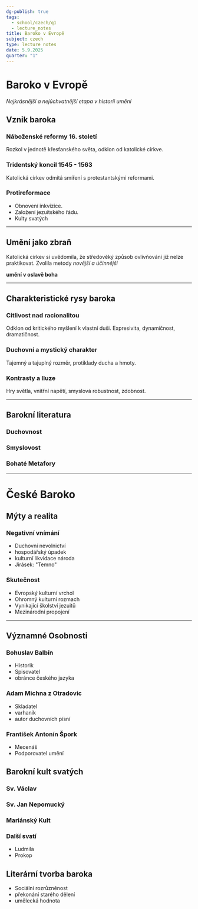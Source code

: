 ```yaml
---
dg-publish: true
tags:
  - school/czech/q1
  - lecture_notes
title: Baroko v Evropě
subject: czech
type: lecture notes
date: 5.9.2025
quarter: "1"
---
```

# Baroko v Evropě
*Nejkrásnější a nejúchvatnější etapa v historii umění*

## Vznik baroka
### Náboženské reformy 16. století

Rozkol v jednotě křesťanského světa, odklon od katolické církve.

### Tridentský koncil 1545 - 1563

Katolická církev odmítá smíření s protestantskými reformami.

### Protireformace
- Obnovení inkvizice. 
- Založení jezuitského řádu. 
- Kulty svatých

---
## Umění jako zbraň
Katolická církev si uvědomila, že středověký způsob ovlivňování již nelze praktikovat. Zvolila metody *novější a účinnější*

**umění v oslavě boha**

---
## Charakteristické rysy baroka
### Citlivost nad racionalitou
Odklon od kritického myšlení k vlastní duši. Expresivita, dynamičnost, dramatičnost.
### Duchovní a mystický charakter
Tajemný a tajuplný rozměr, protiklady ducha a hmoty.

### Kontrasty a Iluze
Hry světla, vnitřní napětí, smyslová robustnost, zdobnost.

---

## Barokní literatura
### Duchovnost
### Smyslovost
### Bohaté Metafory
---
# České Baroko
## Mýty a realita
### Negativní vnímání
- Duchovní nevolnictví
- hospodářský úpadek
- kulturní likvidace národa
- Jirásek: "Temno"

### Skutečnost
- Evropský kulturní vrchol
- Ohromný kulturní rozmach
- Vynikající školství jezuitů
- Mezinárodní propojení
---
## Významné Osobnosti
### Bohuslav Balbín
- Historik
- Spisovatel
- obránce českého jazyka

### Adam Michna z Otradovic
- Skladatel
- varhanik
- autor duchovních písní

### František Antonín Špork
- Mecenáš
- Podporovatel umění

## Barokní kult svatých
### Sv. Václav
### Sv. Jan Nepomucký
### Mariánský Kult
### Další svatí
- Ludmila
- Prokop

## Literární tvorba baroka
- Sociální rozrůzněnost
- překonání starého dělení
- umělecká hodnota